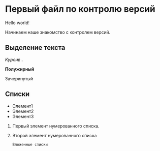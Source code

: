 # Первый файл по контролю версий

Hello world!

Начинаем наше знакомство с контролем версий.

## Выделение текста

*Курсив .*

**Полужирный**

~~Зачеркнутый~~

## Списки

* Элемент1
* Элемент2
* Элемент3

1. Первый элемент нумерованного списка.
2. Второй элемент нумерованного списка

       Вложенные списки